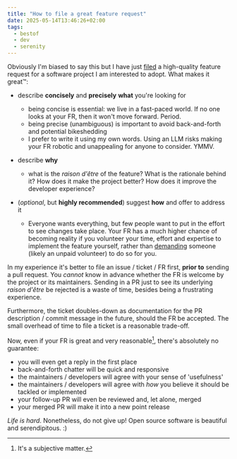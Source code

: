 ```yaml
---
title: "How to file a great feature request"
date: 2025-05-14T13:46:26+02:00
tags:
  - bestof
  - dev
  - serenity
---
```


Obviously I'm biased to say this but I have just
[filed](https://github.com/gruntwork-io/pre-commit/issues/130) a high-quality
feature request for a software project I am interested to adopt. What makes it
great™:

- describe **concisely** and **precisely** **what** you're looking for
  - being concise is essential: we live in a fast-paced world. If no one looks
    at your FR, then it won't move forward. Period.
  - being precise (unambiguous) is important to avoid back-and-forth and
    potential bikeshedding
  - I prefer to write it using my own words. Using an LLM risks making your FR
    robotic and unappealing for anyone to consider. YMMV.

- describe **why**
  - what is the _raison d'être_ of the feature? What is the rationale behind it?
    How does it make the project better? How does it improve the developer
    experience?

- (_optional_, but **highly recommended**) suggest **how** and offer to address it
  - Everyone wants everything, but few people want to put in the effort to see
    changes take place. Your FR has a much higher chance of becoming reality if
    you volunteer your time, effort and expertise to implement the feature
    yourself, rather than [demanding](https://xkcd.com/2347/) someone (likely an
    unpaid volunteer) to do so for you.

In my experience it's better to file an issue / ticket / FR first, **prior to**
sending a pull request. You _cannot_ know in advance whether the FR is welcome
by the project or its maintainers. Sending in a PR just to see its underlying
_raison d'être_ be rejected is a waste of time, besides being a frustrating
experience.

Furthermore, the ticket doubles-down as documentation for the PR description /
commit message in the future, should the FR be accepted. The small overhead of
time to file a ticket is a reasonable trade-off.

Now, even if your FR is great and very reasonable[^1], there's absolutely no
guarantee:

- you will even get a reply in the first place
- back-and-forth chatter will be quick and responsive
- the maintainers / developers will agree with your sense of 'usefulness'
- the maintainers / developers will agree with _how_ you believe it should be
  tackled or implemented
- your follow-up PR will even be reviewed and, let alone, merged
- your merged PR will make it into a new point release

_Life is hard_. Nonetheless, do not give up! Open source software is beautiful
and serendipitous. :)

[^1]: It's a subjective matter.
